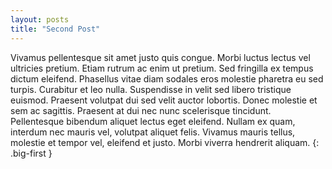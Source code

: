 ```yaml
---
layout: posts
title: "Second Post"
---
```


Vivamus pellentesque sit amet justo quis congue. Morbi luctus lectus vel ultricies pretium. Etiam rutrum ac enim ut pretium. Sed fringilla ex tempus dictum eleifend. Phasellus vitae diam sodales eros molestie pharetra eu sed turpis. Curabitur et leo nulla. Suspendisse in velit sed libero tristique euismod. Praesent volutpat dui sed velit auctor lobortis. Donec molestie et sem ac sagittis. Praesent at dui nec nunc scelerisque tincidunt. Pellentesque bibendum aliquet lectus eget eleifend. Nullam ex quam, interdum nec mauris vel, volutpat aliquet felis. Vivamus mauris tellus, molestie et tempor vel, eleifend et justo. Morbi viverra hendrerit aliquam.
{: .big-first }
